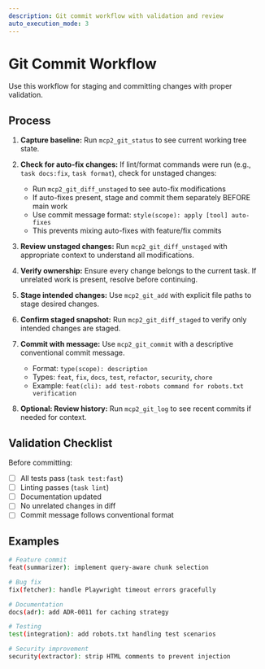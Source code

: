```yaml
---
description: Git commit workflow with validation and review
auto_execution_mode: 3
---
```


# Git Commit Workflow

Use this workflow for staging and committing changes with proper validation.

## Process

1. **Capture baseline:** Run `mcp2_git_status` to see current working tree state.

2. **Check for auto-fix changes:** If lint/format commands were run (e.g., `task docs:fix`, `task format`), check for unstaged changes:
   - Run `mcp2_git_diff_unstaged` to see auto-fix modifications
   - If auto-fixes present, stage and commit them separately BEFORE main work
   - Use commit message format: `style(scope): apply [tool] auto-fixes`
   - This prevents mixing auto-fixes with feature/fix commits

3. **Review unstaged changes:** Run `mcp2_git_diff_unstaged` with appropriate context to understand all modifications.

4. **Verify ownership:** Ensure every change belongs to the current task. If unrelated work is present, resolve before continuing.

5. **Stage intended changes:** Use `mcp2_git_add` with explicit file paths to stage desired changes.

6. **Confirm staged snapshot:** Run `mcp2_git_diff_staged` to verify only intended changes are staged.

7. **Commit with message:** Use `mcp2_git_commit` with a descriptive conventional commit message.
   - Format: `type(scope): description`
   - Types: `feat`, `fix`, `docs`, `test`, `refactor`, `security`, `chore`
   - Example: `feat(cli): add test-robots command for robots.txt verification`

8. **Optional: Review history:** Run `mcp2_git_log` to see recent commits if needed for context.

## Validation Checklist

Before committing:

- [ ] All tests pass (`task test:fast`)
- [ ] Linting passes (`task lint`)
- [ ] Documentation updated
- [ ] No unrelated changes in diff
- [ ] Commit message follows conventional format

## Examples

```bash
# Feature commit
feat(summarizer): implement query-aware chunk selection

# Bug fix
fix(fetcher): handle Playwright timeout errors gracefully

# Documentation
docs(adr): add ADR-0011 for caching strategy

# Testing
test(integration): add robots.txt handling test scenarios

# Security improvement
security(extractor): strip HTML comments to prevent injection
```
